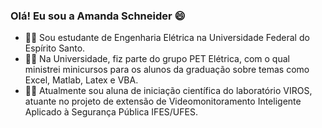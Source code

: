 ### Olá! Eu sou a Amanda Schneider 😄

- 👩‍🔧 Sou estudante de Engenharia Elétrica na Universidade Federal do Espírito Santo.
- 👩‍🏫 Na Universidade, fiz parte do grupo PET Elétrica, com o qual ministrei minicursos para os alunos da graduação sobre temas como Excel, Matlab, Latex e VBA.
- 👩‍💻 Atualmente sou aluna de iniciação científica do laboratório VIROS, atuante no projeto de extensão de Videomonitoramento Inteligente Aplicado à Segurança Pública IFES/UFES.
